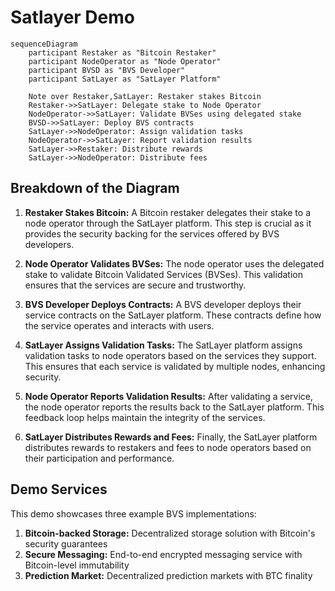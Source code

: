 # Satlayer Demo

```mermaid
sequenceDiagram
    participant Restaker as "Bitcoin Restaker"
    participant NodeOperator as "Node Operator"
    participant BVSD as "BVS Developer"
    participant SatLayer as "SatLayer Platform"

    Note over Restaker,SatLayer: Restaker stakes Bitcoin
    Restaker->>SatLayer: Delegate stake to Node Operator
    NodeOperator->>SatLayer: Validate BVSes using delegated stake
    BVSD->>SatLayer: Deploy BVS contracts
    SatLayer->>NodeOperator: Assign validation tasks
    NodeOperator->>SatLayer: Report validation results
    SatLayer->>Restaker: Distribute rewards
    SatLayer->>NodeOperator: Distribute fees

```

## Breakdown of the Diagram

1. **Restaker Stakes Bitcoin:** A Bitcoin restaker delegates their stake to a node operator through the SatLayer platform. This step is crucial as it provides the security backing for the services offered by BVS developers.

2. **Node Operator Validates BVSes:** The node operator uses the delegated stake to validate Bitcoin Validated Services (BVSes). This validation ensures that the services are secure and trustworthy.

3. **BVS Developer Deploys Contracts:** A BVS developer deploys their service contracts on the SatLayer platform. These contracts define how the service operates and interacts with users.

4. **SatLayer Assigns Validation Tasks:** The SatLayer platform assigns validation tasks to node operators based on the services they support. This ensures that each service is validated by multiple nodes, enhancing security.

5. **Node Operator Reports Validation Results:** After validating a service, the node operator reports the results back to the SatLayer platform. This feedback loop helps maintain the integrity of the services.

6. **SatLayer Distributes Rewards and Fees:** Finally, the SatLayer platform distributes rewards to restakers and fees to node operators based on their participation and performance.

## Demo Services
This demo showcases three example BVS implementations:

1. **Bitcoin-backed Storage:** Decentralized storage solution with Bitcoin's security guarantees
2. **Secure Messaging:** End-to-end encrypted messaging service with Bitcoin-level immutability
3. **Prediction Market:** Decentralized prediction markets with BTC finality